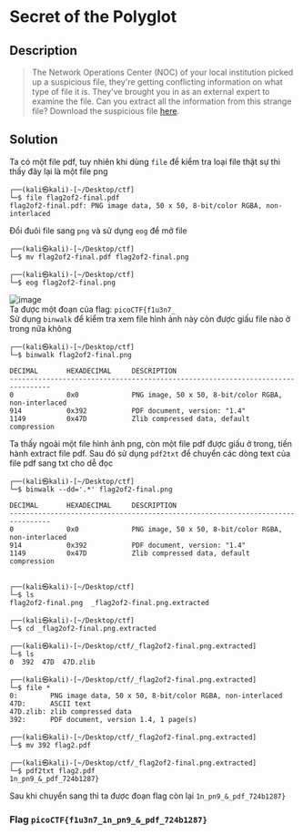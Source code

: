 # Secret of the Polyglot

## Description
> The Network Operations Center (NOC) of your local institution picked up a suspicious file, they're getting conflicting information on what type of file it is. They've brought you in as an external expert to examine the file. Can you extract all the information from this strange file?
> Download the suspicious file [here](https://github.com/NgocPhuc4/CTF/blob/main/picoCTF/Forensics/Secret%20of%20the%20Polyglot/flag2of2-final.pdf).

## Solution
Ta có một file pdf, tuy nhiên khi dùng `file` để kiểm tra loại file thật sự thì thấy đây lại là một file png
```
┌──(kali㉿kali)-[~/Desktop/ctf]
└─$ file flag2of2-final.pdf 
flag2of2-final.pdf: PNG image data, 50 x 50, 8-bit/color RGBA, non-interlaced
```
Đổi đuôi file sang `png` và sử dụng `eog` để mở file
```
┌──(kali㉿kali)-[~/Desktop/ctf]
└─$ mv flag2of2-final.pdf flag2of2-final.png                   
                                                                                                                                                             
┌──(kali㉿kali)-[~/Desktop/ctf]
└─$ eog flag2of2-final.png
```
![image](https://github.com/user-attachments/assets/a1194f21-faf8-46a3-8d03-a08cc4edd215)          
Ta được một đoạn của flag: `picoCTF{f1u3n7_`     
Sử dụng `binwalk` để kiểm tra xem file hình ảnh này còn được giấu file nào ở trong nữa không
```
┌──(kali㉿kali)-[~/Desktop/ctf]
└─$ binwalk flag2of2-final.png              

DECIMAL       HEXADECIMAL     DESCRIPTION
--------------------------------------------------------------------------------
0             0x0             PNG image, 50 x 50, 8-bit/color RGBA, non-interlaced
914           0x392           PDF document, version: "1.4"
1149          0x47D           Zlib compressed data, default compression
```
Ta thấy ngoài một file hình ảnh png, còn một file pdf được giấu ở trong, tiến hành extract file pdf. Sau đó sử dụng `pdf2txt` để chuyển các dòng text của file pdf sang txt cho dễ đọc
```
┌──(kali㉿kali)-[~/Desktop/ctf]
└─$ binwalk --dd='.*' flag2of2-final.png 

DECIMAL       HEXADECIMAL     DESCRIPTION
--------------------------------------------------------------------------------
0             0x0             PNG image, 50 x 50, 8-bit/color RGBA, non-interlaced
914           0x392           PDF document, version: "1.4"
1149          0x47D           Zlib compressed data, default compression

                                                                                                                                                             
┌──(kali㉿kali)-[~/Desktop/ctf]
└─$ ls
flag2of2-final.png  _flag2of2-final.png.extracted
                                                                                                                                                             
┌──(kali㉿kali)-[~/Desktop/ctf]
└─$ cd _flag2of2-final.png.extracted 
                                                                                                                                                             
┌──(kali㉿kali)-[~/Desktop/ctf/_flag2of2-final.png.extracted]
└─$ ls
0  392  47D  47D.zlib
                                                                                                                                                             
┌──(kali㉿kali)-[~/Desktop/ctf/_flag2of2-final.png.extracted]
└─$ file *                 
0:        PNG image data, 50 x 50, 8-bit/color RGBA, non-interlaced
47D:      ASCII text
47D.zlib: zlib compressed data
392:      PDF document, version 1.4, 1 page(s)
                                                                                                                                                             
┌──(kali㉿kali)-[~/Desktop/ctf/_flag2of2-final.png.extracted]
└─$ mv 392 flag2.pdf                        
                                                                                                                                                             
┌──(kali㉿kali)-[~/Desktop/ctf/_flag2of2-final.png.extracted]
└─$ pdf2txt flag2.pdf                                                
1n_pn9_&_pdf_724b1287}
```
Sau khi chuyển sang thì ta được đoạn flag còn lại `1n_pn9_&_pdf_724b1287}`
### Flag `picoCTF{f1u3n7_1n_pn9_&_pdf_724b1287}`
